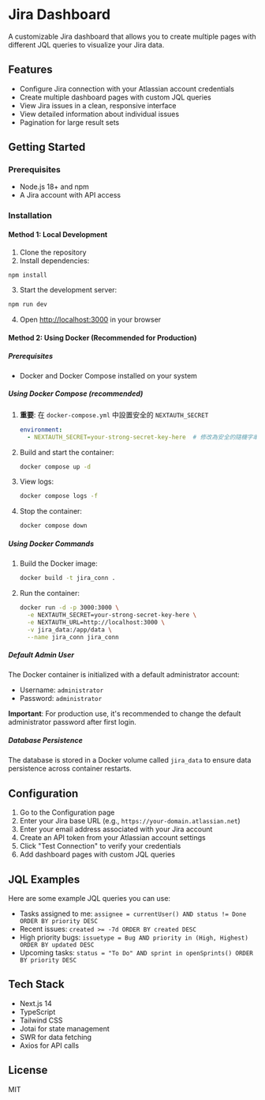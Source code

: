 # Jira Dashboard

A customizable Jira dashboard that allows you to create multiple pages with different JQL queries to visualize your Jira data.

## Features

- Configure Jira connection with your Atlassian account credentials
- Create multiple dashboard pages with custom JQL queries
- View Jira issues in a clean, responsive interface
- View detailed information about individual issues
- Pagination for large result sets

## Getting Started

### Prerequisites

- Node.js 18+ and npm
- A Jira account with API access

### Installation

#### Method 1: Local Development

1. Clone the repository
2. Install dependencies:

```bash
npm install
```

3. Start the development server:

```bash
npm run dev
```

4. Open [http://localhost:3000](http://localhost:3000) in your browser

#### Method 2: Using Docker (Recommended for Production)

##### Prerequisites
- Docker and Docker Compose installed on your system

##### Using Docker Compose (recommended)

1. **重要**: 在 `docker-compose.yml` 中設置安全的 `NEXTAUTH_SECRET`
   ```yaml
   environment:
     - NEXTAUTH_SECRET=your-strong-secret-key-here  # 修改為安全的隨機字串
   ```

2. Build and start the container:
   ```bash
   docker compose up -d
   ```

3. View logs:
   ```bash
   docker compose logs -f
   ```

4. Stop the container:
   ```bash
   docker compose down
   ```

##### Using Docker Commands

1. Build the Docker image:
   ```bash
   docker build -t jira_conn .
   ```

2. Run the container:
   ```bash
   docker run -d -p 3000:3000 \
     -e NEXTAUTH_SECRET=your-strong-secret-key-here \
     -e NEXTAUTH_URL=http://localhost:3000 \
     -v jira_data:/app/data \
     --name jira_conn jira_conn
   ```

##### Default Admin User

The Docker container is initialized with a default administrator account:
- Username: `administrator`
- Password: `administrator`

**Important**: For production use, it's recommended to change the default administrator password after first login.

##### Database Persistence

The database is stored in a Docker volume called `jira_data` to ensure data persistence across container restarts.

## Configuration

1. Go to the Configuration page
2. Enter your Jira base URL (e.g., `https://your-domain.atlassian.net`)
3. Enter your email address associated with your Jira account
4. Create an API token from your Atlassian account settings
5. Click "Test Connection" to verify your credentials
6. Add dashboard pages with custom JQL queries

## JQL Examples

Here are some example JQL queries you can use:

- Tasks assigned to me: `assignee = currentUser() AND status != Done ORDER BY priority DESC`
- Recent issues: `created >= -7d ORDER BY created DESC`
- High priority bugs: `issuetype = Bug AND priority in (High, Highest) ORDER BY updated DESC`
- Upcoming tasks: `status = "To Do" AND sprint in openSprints() ORDER BY priority DESC`

## Tech Stack

- Next.js 14
- TypeScript
- Tailwind CSS
- Jotai for state management
- SWR for data fetching
- Axios for API calls

## License

MIT
